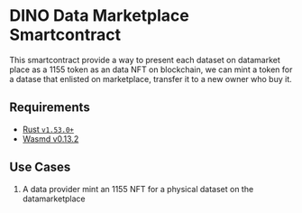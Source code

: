 # DINO Data Marketplace Smartcontract 

This smartcontract provide a way to present each dataset on datamarket place as a 1155 token as an data NFT on blockchain, we can mint a token for a datase that enlisted on marketplace, transfer it to a new owner who buy it. 

## Requirements

- [Rust `v1.53.0+`](https://rustup.rs/)
- [Wasmd v0.13.2](https://github.com/CosmWasm/wasmd/tree/v0.11.1)

## Use Cases

1. A data provider mint an 1155 NFT for a physical dataset on the datamarketplace

